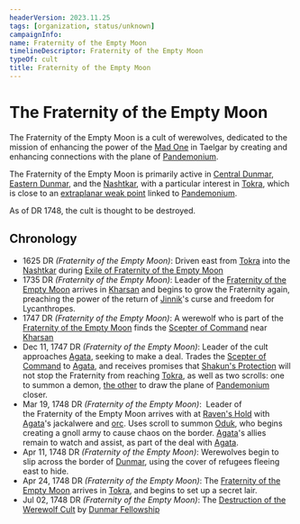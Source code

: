 ```yaml
---
headerVersion: 2023.11.25
tags: [organization, status/unknown]
campaignInfo:
name: Fraternity of the Empty Moon
timelineDescriptor: Fraternity of the Empty Moon
typeOf: cult
title: Fraternity of the Empty Moon
---
```

# The Fraternity of the Empty Moon

The Fraternity of the Empty Moon is a cult of werewolves, dedicated to the mission of enhancing the power of the [Mad One](<../cosmology/gods/embodied-gods/mad-one.md>) in Taelgar by creating and enhancing connections with the plane of [Pandemonium](<../cosmology/multiverse/spiritual-realms/other-realms/pandemonium.md>).

The Fraternity of the Empty Moon is primarily active in [Central Dunmar](<../gazetteer/greater-dunmar/realms/dunmar/central-dunmar/central-dunmar.md>), [Eastern Dunmar](<../gazetteer/greater-dunmar/realms/dunmar/eastern-dunmar/eastern-dunmar.md>), and the [Nashtkar](<../gazetteer/greater-dunmar/dunmari-basin/nashtkar.md>), with a particular interest in [Tokra](<../gazetteer/greater-dunmar/realms/dunmar/central-dunmar/tokra/tokra.md>), which is close to an [extraplanar weak point](<../cosmology/multiverse/extraplanar-weak-point.md>) linked to [Pandemonium](<../cosmology/multiverse/spiritual-realms/other-realms/pandemonium.md>). 

As of DR 1748, the cult is thought to be destroyed. 
## Chronology

- 1625 DR *(Fraternity of the Empty Moon)*: Driven east from [Tokra](<../gazetteer/greater-dunmar/realms/dunmar/central-dunmar/tokra/tokra.md>) into the [Nashtkar](<../gazetteer/greater-dunmar/dunmari-basin/nashtkar.md>) during [Exile of Fraternity of the Empty Moon](<../events/1600s/exile-of-fraternity-of-the-empty-moon.md>)
- 1735 DR *(Fraternity of the Empty Moon)*: Leader of the [Fraternity of the Empty Moon](<./fraternity-of-the-empty-moon.md>) arrives in [Kharsan](<../gazetteer/greater-dunmar/dunmari-basin/kharsan.md>) and begins to grow the Fraternity again, preaching the power of the return of [Jinnik](<../cosmology/gods/high-gods/jinnik.md>)'s curse and freedom for Lycanthropes. 
- 1747 DR *(Fraternity of the Empty Moon)*: A werewolf who is part of the [Fraternity of the Empty Moon](<./fraternity-of-the-empty-moon.md>) finds the [Scepter of Command](<../things/artifacts-of-power/scepter-of-command.md>) near [Kharsan](<../gazetteer/greater-dunmar/dunmari-basin/kharsan.md>)
- Dec 11, 1747 DR *(Fraternity of the Empty Moon)*: Leader of the cult approaches [Agata](<../people/fey/agata.md>), seeking to make a deal. Trades the [Scepter of Command](<../things/artifacts-of-power/scepter-of-command.md>) to [Agata](<../people/fey/agata.md>), and receives promises that [Shakun's Protection](<../cosmology/religions/five-siblings/shakun-s-protection.md>) will not stop the Fraternity from reaching [Tokra](<../gazetteer/greater-dunmar/realms/dunmar/central-dunmar/tokra/tokra.md>), as well as two scrolls: one to summon a demon, [the other](<../campaigns/dunmari-frontier/treasure/pandemonium-scroll.md>) to draw the plane of [Pandemonium](<../cosmology/multiverse/spiritual-realms/other-realms/pandemonium.md>) closer. 
- Mar 19, 1748 DR *(Fraternity of the Empty Moon)*:  Leader of the Fraternity of the Empty Moon arrives with at [Raven's Hold](<../gazetteer/greater-dunmar/dunmari-basin/raven-s-hold.md>) with [Agata](<../people/fey/agata.md>)'s jackalwere and [orc](<../species/children-of-the-embodied-gods/orcs/orcs.md>). Uses scroll to summon [Oduk](<../people/other-nonhumans/oduk.md>), who begins creating a gnoll army to cause chaos on the border. [Agata](<../people/fey/agata.md>)'s allies remain to watch and assist, as part of the deal with [Agata](<../people/fey/agata.md>).
- Apr 11, 1748 DR *(Fraternity of the Empty Moon)*: Werewolves begin to slip across the border of [Dunmar](<../gazetteer/greater-dunmar/realms/dunmar/dunmar.md>), using the cover of refugees fleeing east to hide.
- Apr 24, 1748 DR *(Fraternity of the Empty Moon)*: The [Fraternity of the Empty Moon](<./fraternity-of-the-empty-moon.md>) arrives in [Tokra](<../gazetteer/greater-dunmar/realms/dunmar/central-dunmar/tokra/tokra.md>), and begins to set up a secret lair. 
- Jul 02, 1748 DR *(Fraternity of the Empty Moon)*: The [Destruction of the Werewolf Cult](<../events/1700s/1748/07/destruction-of-the-werewolf-cult.md>) by [Dunmar Fellowship](<../people/pcs/dunmar-fellowship/dunmar-fellowship.md>)
 